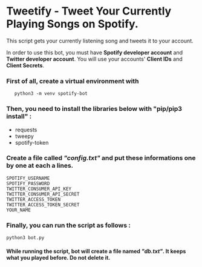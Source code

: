 
# Tweetify - Tweet Your Currently Playing Songs on Spotify.

This script gets your currently listening song and tweets it to your account.

In order to use this bot, you must have  **Spotify developer account**  and  **Twitter developer account**. You will use your accounts' **Client IDs** and **Client Secrets**.

### First of all, create a virtual environment with

       python3 -m venv spotify-bot

### Then, you need to install the libraries below with "pip/pip3 install" :

-   requests
-   tweepy
-   spotify-token

### Create a file called _"config.txt"_ and put these informations one by one at each a lines.

	SPOTIFY_USERNAME 
	SPOTIFY_PASSWORD 
	TWITTER_CONSUMER_API_KEY
	TWITTER_CONSUMER_API_SECRET
	TWITTER_ACCESS_TOKEN
	TWITTER_ACCESS_TOKEN_SECRET
	YOUR_NAME

### Finally, you can run the script as follows :
 

	python3 bot.py

#### While running the script, bot will create a file named _"db.txt"_. It keeps what you played before. Do not delete it.
